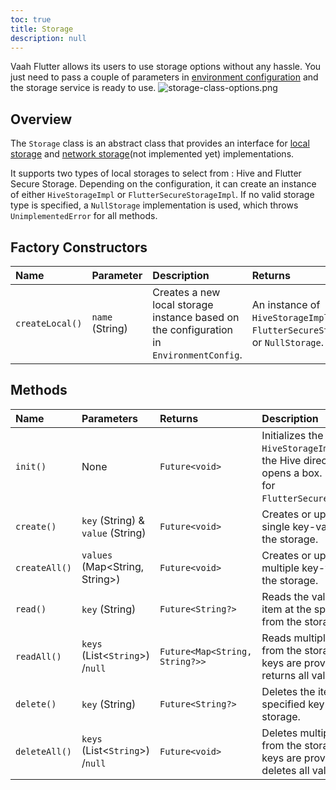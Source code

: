 ```yaml
---
toc: true
title: Storage
description: null
---
```


Vaah Flutter allows its users to use storage options without any hassle. You just need to pass a couple of parameters in [environment configuration](../3.essentials/2.environments.md) and the storage service is ready to use.
<img src="/images/flutter/storage/storage-class-options.png" alt="storage-class-options.png">

## Overview

The `Storage` class is an abstract class that provides an interface for [local storage](../5.directory_structure/3.vaahextendflutter/5.services/storage/1.local_storage.md) and [network storage](../5.directory_structure/3.vaahextendflutter/5.services/storage/2.network_storage.md)(not implemented yet) implementations. 

It supports two types of local storages to select from : Hive and Flutter Secure Storage. Depending on the configuration, it can create an instance of either `HiveStorageImpl` or `FlutterSecureStorageImpl`. If no valid storage type is specified, a `NullStorage` implementation is used, which throws `UnimplementedError` for all methods.

## Factory Constructors

|        Name        |    Parameter    | Description |   Returns  |
|        :---        |     :---        |    :----    |    :---    |
|   `createLocal()`  | `name` (String) | Creates a new local storage instance based on the configuration in `EnvironmentConfig`. | An instance of `HiveStorageImpl`, `FlutterSecureStorageImpl`, or `NullStorage`. |


## Methods

| Name          | Parameters |  Returns    |  Description    |
|    :---       |   :----    |    :----    |     :---        |
| `init()`      | None       | `Future<void>` | Initializes the storage. For `HiveStorageImpl`, it sets up the Hive directory and opens a box. Not required for `FlutterSecureStorageImpl`. |
| `create()`    | `key` (String) & `value` (String) | `Future<void>` | Creates or updates a single key-value pair in the storage. |
| `createAll()` | `values` (Map<String, String>) | `Future<void>` | Creates or updates multiple key-value pairs in the storage. |
| `read()`      | `key` (String) | `Future<String?>` | Reads the value of the item at the specified key from the storage. |
| `readAll()`   | `keys` (List<`String`>) /`null` | `Future<Map<String, String?>>` | Reads multiple values from the storage. If no keys are provided, it returns all values. |
| `delete()`    | `key` (String) | `Future<String?>` | Deletes the item at the specified key from the storage. |
| `deleteAll()` | `keys` (List<`String`>) /`null` | `Future<void>` | Deletes multiple items from the storage. If no keys are provided, it deletes all values. | 




